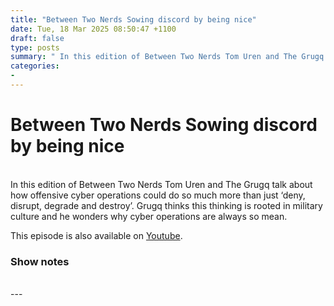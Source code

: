 ```yaml
---
title: "Between Two Nerds Sowing discord by being nice"
date: Tue, 18 Mar 2025 08:50:47 +1100
draft: false
type: posts
summary: " In this edition of Between Two Nerds Tom Uren and The Grugq talk about how offensive cyber operations could do so much"
categories: 
- 
---
```

# Between Two Nerds Sowing discord by being nice


<br/>
In this edition of Between Two Nerds Tom Uren and The Grugq talk about how offensive cyber operations could do so much more than just ‘deny, disrupt, degrade and destroy’. Grugq thinks this thinking is rooted in military culture and he wonders why cyber operations are always so mean.

This episode is also available on [Youtube](https://youtu.be/h09Szw8X5i0).

### Show notes

<br/>
---
